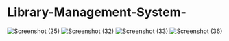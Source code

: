 # Library-Management-System-

![Screenshot (25)](https://user-images.githubusercontent.com/102401268/180633204-27401c3e-4f56-410e-a196-e72fbae2190d.png)
![Screenshot (32)](https://user-images.githubusercontent.com/102401268/180633271-f6005176-09d3-4c42-8796-0e6614018bc9.png)
![Screenshot (33)](https://user-images.githubusercontent.com/102401268/180633363-27f5c175-907c-4a69-bf12-8af50768ad95.png)
![Screenshot (36)](https://user-images.githubusercontent.com/102401268/180633398-0728fe91-0b2f-44ef-8569-870a6f7ae0d6.png)
